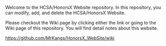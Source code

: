 Welcome to the HCSA/HonorsX Website repository. In this repository, you can modify, add, and delete the HCSA/HonorsX Website. 

Please checkout the Wiki page by clicking either the link or going to the Wiki page of this repository.
You will find detail notes about this website. 

https://github.com/MrKangs/HonorsX_WebSite/wiki

